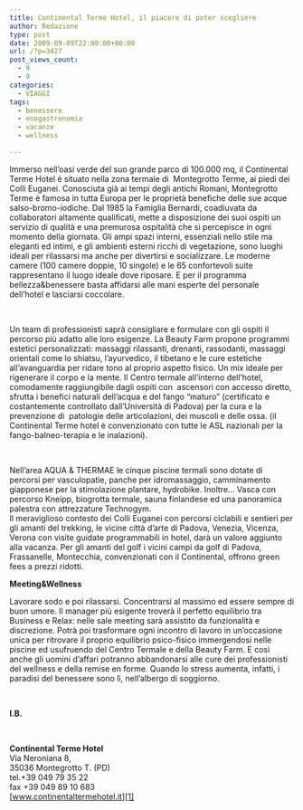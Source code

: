 ```yaml
---
title: Continental Terme Hotel, il piacere di poter scegliere
author: Redazione
type: post
date: 2009-09-09T22:00:00+00:00
url: /?p=3427
post_views_count:
  - 9
  - 9
categories:
  - VIAGGI
tags:
  - benessere
  - enogastronomia
  - vacanze
  - wellness

---
```

Immerso nell&#8217;oasi verde del suo grande parco di 100.000 mq, il Continental Terme Hotel &egrave; situato nella zona termale di&nbsp; Montegrotto Terme, ai piedi dei Colli Euganei. Conosciuta gi&agrave; ai tempi degli antichi Romani, Montegrotto Terme &egrave; famosa in tutta Europa per le propriet&agrave; benefiche delle sue acque salso&#45;bromo&#45;iodiche. Dal 1985 la Famiglia Bernardi, coadiuvata da collaboratori altamente qualificati, mette a disposizione dei suoi ospiti un servizio di qualit&agrave; e una premurosa ospitalit&agrave; che si percepisce in ogni momento della giornata. Gli ampi spazi interni, essenziali nello stile ma eleganti ed intimi, e gli ambienti esterni ricchi di vegetazione, sono luoghi ideali per rilassarsi ma anche per divertirsi e socializzare. Le moderne camere (100 camere doppie, 10 singole) e le 65 confortevoli suite rappresentano il luogo ideale dove riposare. E per il programma bellezza&benessere basta affidarsi alle mani esperte del personale dell&#8217;hotel e lasciarsi coccolare.

&nbsp;

Un team di professionisti sapr&agrave; consigliare e formulare con gli ospiti il percorso pi&ugrave; adatto alle loro esigenze. La Beauty Farm propone programmi estetici personalizzati: massaggi rilassanti, drenanti, rassodanti, massaggi orientali come lo shiatsu, l&rsquo;ayurvedico, il tibetano e le cure estetiche all&rsquo;avanguardia per ridare tono al proprio aspetto fisico. Un mix ideale per rigenerare il corpo e la mente. Il Centro termale all&rsquo;interno dell&rsquo;hotel, comodamente raggiungibile dagli ospiti con&nbsp; ascensori con accesso diretto, sfrutta i benefici naturali dell&#8217;acqua e del fango &ldquo;maturo&rdquo; (certificato e costantemente controllato dall&rsquo;Universit&agrave; di Padova) per la cura e la prevenzione di&nbsp; patologie delle articolazioni, dei muscoli e delle ossa. (il Continental Terme hotel &egrave; convenzionato con tutte le ASL nazionali per la fango&#45;balneo&#45;terapia e le inalazioni).

&nbsp;

Nell&rsquo;area AQUA & THERMAE le cinque piscine termali sono dotate di percorsi per vasculopatie, panche per idromassaggio, camminamento giapponese per la stimolazione plantare, hydrobike. Inoltre&hellip; Vasca con percorso Kneipp, biogrotta termale, sauna finlandese ed una panoramica palestra con attrezzature Technogym.  
Il meraviglioso contesto dei Colli Euganei con percorsi ciclabili e sentieri per gli amanti del trekking, le vicine citt&agrave; d&rsquo;arte di Padova, Venezia, Vicenza, Verona con visite guidate programmabili in hotel, dar&agrave; un valore aggiunto alla vacanza. Per gli amanti del golf i vicini campi da golf di Padova, Frassanelle, Montecchia, convenzionati con il Continental, offrono green fees a prezzi ridotti.

**Meeting&Wellness**

Lavorare sodo e poi rilassarsi. Concentrarsi al massimo ed essere sempre di buon umore. Il manager pi&ugrave; esigente trover&agrave; il perfetto equilibrio tra Business e Relax: nelle sale meeting sar&agrave; assistito da funzionalit&agrave; e discrezione. Potr&agrave; poi trasformare ogni incontro di lavoro in un&#8217;occasione unica per ritrovare il proprio equilibrio psico&#45;fisico immergendosi nelle piscine ed usufruendo del Centro Termale e della Beauty Farm. E cos&igrave; anche gli uomini d&rsquo;affari potranno abbandonarsi alle cure dei professionisti del wellness e della remise en forme. Quando lo stress aumenta, infatti, i paradisi del benessere sono l&igrave;, nell&#8217;albergo di soggiorno.

&nbsp;

**I.B.**

&nbsp;

**Continental Terme Hotel**  
Via Neroniana 8,  
35036 Montegrotto T. (PD)  
tel.+39 049 79 35 22  
fax +39 049 89 10 683  
[www.continentaltermehotel.it][1]

 [1]: https://www.continentaltermehotel.it